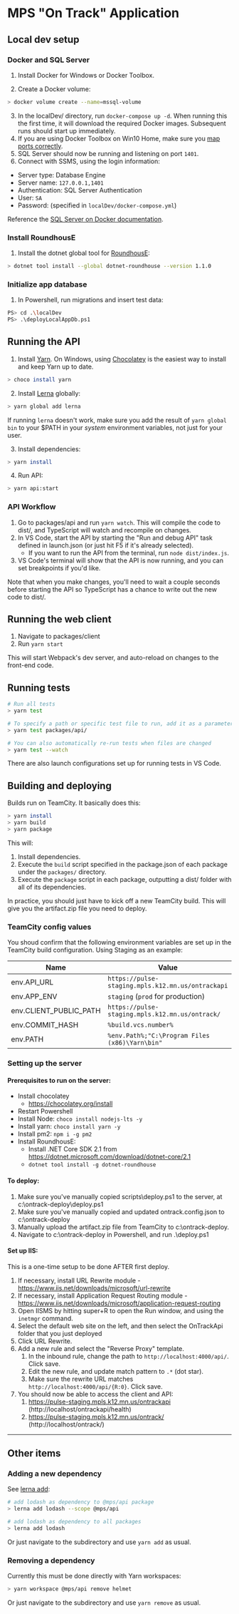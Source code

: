 # MPS "On Track" Application

## Local dev setup

### Docker and SQL Server

1. Install Docker for Windows or Docker Toolbox.

2. Create a Docker volume:

```sh
> docker volume create --name=mssql-volume
```

3. In the localDev/ directory, run `docker-compose up -d`. When running this the first time, it will download the required Docker images. Subsequent runs should start up immediately.
4. If you are using Docker Toolbox on Win10 Home, make sure you [map ports correctly](https://stackoverflow.com/a/57417278/2486583).
5. SQL Server should now be running and listening on port `1401`.
6. Connect with SSMS, using the login information:

- Server type: Database Engine
- Server name: `127.0.0.1,1401`
- Authentication: SQL Server Authentication
- User: `SA`
- Password: (specified in `localDev/docker-compose.yml`)

Reference the [SQL Server on Docker documentation](https://docs.microsoft.com/en-us/sql/linux/sql-server-linux-configure-docker?view=sql-server-ver15).

### Install RoundhousE

1. Install the dotnet global tool for [RoundhousE](https://github.com/chucknorris/roundhouse):

```sh
> dotnet tool install --global dotnet-roundhouse --version 1.1.0
```

### Initialize app database

1. In Powershell, run migrations and insert test data:

```sh
PS> cd .\localDev
PS> .\deployLocalAppDb.ps1
```

## Running the API

1. Install [Yarn](https://yarnpkg.com/en/docs/install). On Windows, using [Chocolatey](https://chocolatey.org/) is the easiest way to install and keep Yarn up to date.

```sh
> choco install yarn
```

2. Install [Lerna](https://github.com/lerna/lerna) globally:

```sh
> yarn global add lerna
```

If running `lerna` doesn't work, make sure you add the result of `yarn global bin` to your \$PATH in your _system_ environment variables, not just for your user.

3. Install dependencies:

```sh
> yarn install
```

4. Run API:

```sh
> yarn api:start
```

### API Workflow

1. Go to packages/api and run `yarn watch`. This will compile the code to dist/, and TypeScript will watch and recompile on changes.
2. In VS Code, start the API by starting the "Run and debug API" task defined in launch.json (or just hit F5 if it's already selected).
   - If you want to run the API from the terminal, run `node dist/index.js`.
3. VS Code's terminal will show that the API is now running, and you can set breakpoints if you'd like.

Note that when you make changes, you'll need to wait a couple seconds before starting the API so TypeScript has a chance to write out the new code to dist/.

## Running the web client

1. Navigate to packages/client
2. Run `yarn start`

This will start Webpack's dev server, and auto-reload on changes to the front-end code.

## Running tests

```sh
# Run all tests
> yarn test

# To specify a path or specific test file to run, add it as a parameter
> yarn test packages/api/

# You can also automatically re-run tests when files are changed
> yarn test --watch
```

There are also launch configurations set up for running tests in VS Code.

## Building and deploying

Builds run on TeamCity. It basically does this:

```sh
> yarn install
> yarn build
> yarn package
```

This will:

1. Install dependencies.
2. Execute the `build` script specified in the package.json of each package under the `packages/` directory.
3. Execute the `package` script in each package, outputting a dist/ folder with all of its dependencies.

In practice, you should just have to kick off a new TeamCity build. This will give you the artifact.zip file you need to deploy.

### TeamCity config values

You shoud confirm that the following environment variables are set up in the TeamCity build
configuration. Using Staging as an example:

| Name                   | Value                                             |
| ---------------------- | ------------------------------------------------- |
| env.API_URL            | `https://pulse-staging.mpls.k12.mn.us/ontrackapi` |
| env.APP_ENV            | `staging` (`prod` for production)                 |
| env.CLIENT_PUBLIC_PATH | `https://pulse-staging.mpls.k12.mn.us/ontrack/`   |
| env.COMMIT_HASH        | `%build.vcs.number%`                              |
| env.PATH               | `%env.Path%;"C:\Program Files (x86)\Yarn\bin"`    |

### Setting up the server

#### Prerequisites to run on the server:

- Install chocolatey
  - https://chocolatey.org/install
- Restart Powershell
- Install Node: `choco install nodejs-lts -y`
- Install yarn: `choco install yarn -y`
- Install pm2: `npm i -g pm2`
- Install RoundhousE:
  - Install .NET Core SDK 2.1 from https://dotnet.microsoft.com/download/dotnet-core/2.1
  - `dotnet tool install -g dotnet-roundhouse`

#### To deploy:

1. Make sure you've manually copied scripts\deploy.ps1 to the server, at c:\ontrack-deploy\deploy.ps1
2. Make sure you've manually copied and updated ontrack.config.json to c:\ontrack-deploy
3. Manually upload the artifact.zip file from TeamCity to c:\ontrack-deploy.
4. Navigate to c:\ontrack-deploy in Powershell, and run .\deploy.ps1

#### Set up IIS:

This is a one-time setup to be done AFTER first deploy.

1. If necessary, install URL Rewrite module - https://www.iis.net/downloads/microsoft/url-rewrite
2. If necessary, install Application Request Routing module - https://www.iis.net/downloads/microsoft/application-request-routing
3. Open IISMS by hitting super+R to open the Run window, and using the `inetmgr` command.
4. Select the default web site on the left, and then select the OnTrackApi folder that you just deployed
5. Click URL Rewrite.
6. Add a new rule and select the "Reverse Proxy" template.
   1. In the inbound rule, change the path to `http://localhost:4000/api/`. Click save.
   2. Edit the new rule, and update match pattern to `.*` (dot star).
   3. Make sure the rewrite URL matches `http://localhost:4000/api/{R:0}`. Click save.
7. You should now be able to access the client and API:
   1. https://pulse-staging.mpls.k12.mn.us/ontrackapi (http://localhost/ontrackapi/health)
   2. https://pulse-staging.mpls.k12.mn.us/ontrack/ (http://localhost/ontrack/)

---

## Other items

### Adding a new dependency

See [lerna add](https://github.com/lerna/lerna/tree/master/commands/add#readme):

```sh
# add lodash as dependency to @mps/api package
> lerna add lodash --scope @mps/api

# add lodash as dependency to all packages
> lerna add lodash
```

Or just navigate to the subdirectory and use `yarn add` as usual.

### Removing a dependency

Currently this must be done directly with Yarn workspaces:

```sh
> yarn workspace @mps/api remove helmet
```

Or just navigate to the subdirectory and use `yarn remove` as usual.
